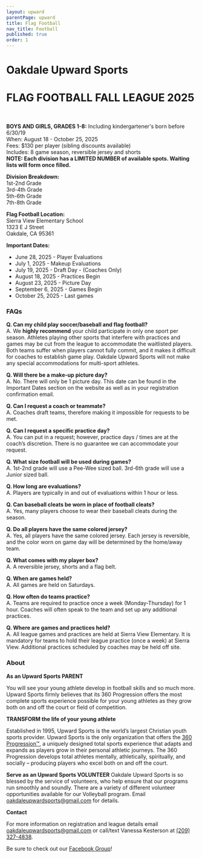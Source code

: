 ```yaml
---
layout: upward
parentPage: upward
title: Flag Football
nav_title: Football
published: true
order: 1
---
```


# Oakdale Upward Sports

# FLAG FOOTBALL FALL LEAGUE 2025

<br>

**BOYS AND GIRLS, GRADES 1-8:** Including kindergartener's born before 6/30/19<br>
When: August 18 - October 25, 2025<br>
Fees: $130 per player (sibling discounts available)<br>
Includes: 8 game season, reversible jersey and shorts<br>
**NOTE: Each division has a LIMITED NUMBER of available spots.  Waiting lists will form once filled.**

**Division Breakdown:**<br>
1st-2nd Grade<br>
3rd-4th Grade<br>
5th-6th Grade<br>
7th-8th Grade<br>

**Flag Football Location:**<br>
Sierra View Elementary School<br>
1323 E J Street<br>
Oakdale, CA 95361

**Important Dates:**
- June 28, 2025 - Player Evaluations
- July 1, 2025 - Makeup Evaluations
- July 19, 2025 - Draft Day - (Coaches Only)
- August 18, 2025 - Practices Begin
- August 23, 2025 - Picture Day
- September 6, 2025 - Games Begin
- October 25, 2025 - Last games

### FAQs
**Q. Can my child play soccer/baseball and flag football?**<br>
A.  We **highly recommend** your child participate in only one sport per season.  Athletes playing other sports that interfere with practices and games may be cut from the league to accommodate the waitlisted players. Both teams suffer when players cannot fully commit, and it makes it difficult for coaches to establish game play.  Oakdale Upward Sports will not make any special accommodations for multi-sport athletes.

**Q. Will there be a make-up picture day?**<br>
A. No.  There will only be 1 picture day. This date can be found in the Important Dates section on the website as well as in your registration confirmation email.

**Q. Can I request a coach or teammate?**<br>
A.  Coaches draft teams, therefore making it impossible for requests to be met.

**Q. Can I request a specific practice day?**<br>
A.  You can put in a request; however, practice days / times are at the coach’s discretion.  There is no guarantee we can accommodate your request.

**Q. What size football will be used during games?**<br>
A. 1st-2nd grade will use a Pee-Wee sized ball. 3rd-6th grade will use a Junior sized ball.

**Q. How long are evaluations?**<br>
A. Players are typically in and out of evaluations within 1 hour or less.

**Q. Can baseball cleats be worn in place of football cleats?**<br>
A. Yes, many players choose to wear their baseball cleats during the season.

**Q. Do all players have the same colored jersey?**<br>
A. Yes, all players have the same colored jersey. Each jersey is reversible, and the color worn on game day will be determined by the home/away team.

**Q. What comes with my player box?**<br>
A. A reversible jersey, shorts and a flag belt.

**Q. When are games held?**<br>
A. All games are held on Saturdays.

**Q. How often do teams practice?**<br>
A. Teams are required to practice once a week (Monday-Thursday) for 1 hour. Coaches will often speak to the team and set up any additional practices.

**Q. Where are games and practices held?**<br>
A.  All league games and practices are held at Sierra View Elementary.  It is mandatory for teams to hold their league practice (once a week) at Sierra View.  Additional practices scheduled by coaches may be held off site.



### About

**As an Upward Sports PARENT**

You will see your young athlete develop in football skills and so much more. Upward Sports firmly believes that its 360 Progression offers the most complete sports experience possible for your young athletes as they grow both on and off the court or field of competition.

**TRANSFORM the life of your young athlete**

Established in 1995, Upward Sports is the world’s largest Christian youth sports provider. Upward Sports is the only organization that offers the [360 Progression™](https://www.upward.org/about/360progression), a uniquely designed total sports experience that adapts and expands as players grow in their personal athletic journeys. The 360 Progression develops total athletes mentally, athletically, spiritually, and socially – producing players who excel both on and off the court.

**Serve as an Upward Sports VOLUNTEER**
Oakdale Upward Sports is so blessed by the service of volunteers, who help ensure that our programs run smoothly and soundly. There are a variety of different volunteer opportunities available for our Volleyball program. Email [oakdaleupwardsports@gmail.com](mailto:oakdaleupwardsports@gmail.com) for details.

**Contact**

For more information on registration and league details email [oakdaleupwardsports@gmail.com](mailto:oakdaleupwardsports@gmail.com) or call/text Vanessa Kesterson at [(209) 327-4838](tel:+12093274838).

Be sure to check out our [Facebook Group](https://www.facebook.com/groups/190504948346754/)!
